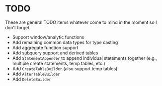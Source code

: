 # TODO
These are general TODO items whatever come to mind in the moment so I don't forget.
* Support window/analytic functions
* Add remaining common data types for type casting
* Add aggregate function support
* Add subquery support and derived tables
* Add `StatementAppender` to append individual statements together (e.g., multiple create statements, temp tables, etc.)
* Add `CreateTableBuilder` (also support temp tables)
* Add `AlterTableBuilder`
* Add `DeleteBuilder`